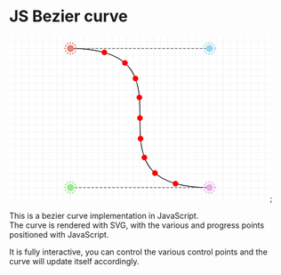 # JS Bezier curve

![Screenshot](./assets/screenshot.png);

This is a bezier curve implementation in JavaScript.  
The curve is rendered with SVG, with the various and progress points positioned with JavaScript.

It is fully interactive, you can control the various control points and the curve will update itself accordingly.


